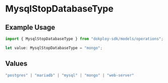 # MysqlStopDatabaseType

## Example Usage

```typescript
import { MysqlStopDatabaseType } from "dokploy-sdk/models/operations";

let value: MysqlStopDatabaseType = "mongo";
```

## Values

```typescript
"postgres" | "mariadb" | "mysql" | "mongo" | "web-server"
```